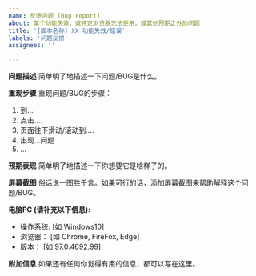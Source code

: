 ```yaml
---
name: 反馈问题 (Bug report)
about: 某个功能失效，或特定浏览器无法使用，或其他预期之外的问题
title: '[脚本名称] XX 功能失效/错误'
labels: '问题反馈'
assignees: ''

---
```


**问题描述**
简单明了地描述一下问题/BUG是什么。

**重现步骤**
重现问题/BUG的步骤：
1. 到...
2. 点击....
3. 页面往下滑动/滚动到....
4. 出现...问题
5. ...

**预期表现**
简单明了地描述一下你想要它是啥样子的。

**屏幕截图**
俗话说一图胜千言。如果可行的话，添加屏幕截图来帮助解释这个问题/BUG。

**电脑PC (请补充以下信息):**
 - 操作系统: [如 Windows10]
 - 浏览器： [如 Chrome, FireFox, Edge]
 - 版本： [如 97.0.4692.99]

**附加信息**
如果还有任何你觉得有用的信息，都可以写在这里。
